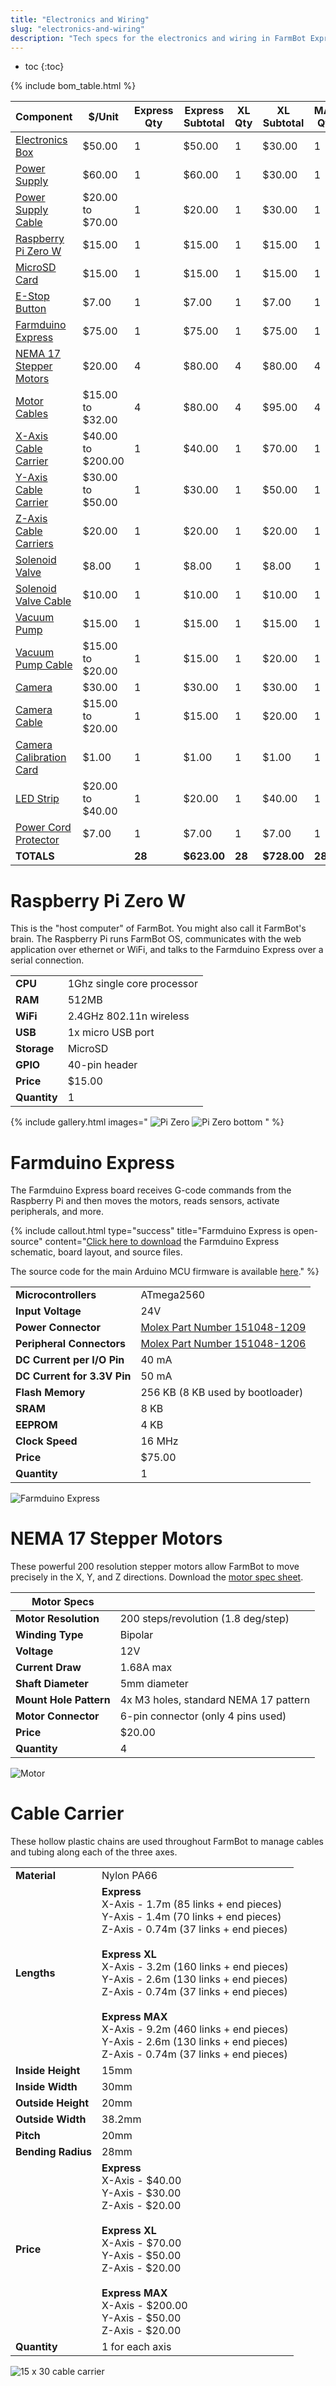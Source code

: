 ```yaml
---
title: "Electronics and Wiring"
slug: "electronics-and-wiring"
description: "Tech specs for the electronics and wiring in FarmBot Express. Visit [our shop](http://shop.farm.bot) to purchase parts."
---
```


* toc
{:toc}

{% include bom_table.html %}

|Component|$/Unit|Express Qty|Express Subtotal|XL Qty|XL Subtotal|MAX Qty  |MAX Subtotal|
|------------------------------|------------------------------|------------------------------|------------------------------|------------------------------|------------------------------|------------------------------|------------------------------|
|[Electronics Box](#electronics-box)|$50.00|1|$50.00|1|$30.00|1|$30.00
|[Power Supply](#power-supply)|$60.00|1|$60.00|1|$30.00|1|$30.00
|[Power Supply Cable](#power-supply-cable)|$20.00 to $70.00|1|$20.00|1|$30.00|1|$70.00
|[Raspberry Pi Zero W](#raspberry-pi-zero-w)|$15.00|1|$15.00|1|$15.00|1|$15.00
|[MicroSD Card](#microsd-card)|$15.00|1|$15.00|1|$15.00|1|$15.00
|[E-Stop Button](#e-stop-button)|$7.00|1|$7.00|1|$7.00|1|$7.00
|[Farmduino Express](#farmduino-express)|$75.00|1|$75.00|1|$75.00|1|$75.00
|[NEMA 17 Stepper Motors](#nema-17-stepper-motors)|$20.00|4|$80.00|4|$80.00|4|$80.00
|[Motor Cables](#motor-cables)|$15.00 to $32.00|4|$80.00|4|$95.00|4|$95.00
|[X-Axis Cable Carrier](#cable-carrier)|$40.00 to $200.00 |1|$40.00|1|$70.00|1|$200.00
|[Y-Axis Cable Carrier](#cable-carrier)|$30.00 to $50.00|1|$30.00|1|$50.00|1|$50.00
|[Z-Axis Cable Carriers](#cable-carrier)|$20.00|1|$20.00|1|$20.00|1|$20.00
|[Solenoid Valve](#solenoid-valve)|$8.00|1|$8.00|1|$8.00|1|$8.00
|[Solenoid Valve Cable](#solenoid-valve-cable)|$10.00|1|$10.00|1|$10.00|1|$10.00
|[Vacuum Pump](#vacuum-pump)|$15.00|1|$15.00|1|$15.00|1|$15.00
|[Vacuum Pump Cable](#vacuum-pump-cable)|$15.00 to $20.00|1|$15.00|1|$20.00|1|$20.00
|[Camera](#camera) |$30.00|1|$30.00|1|$30.00|1|$30.00
|[Camera Cable](#camera-cable)|$15.00 to $20.00|1|$15.00|1|$20.00|1|$20.00
|[Camera Calibration Card](#camera-calibration-card)|$1.00|1|$1.00|1|$1.00|1|$1.00
|[LED Strip](#led-strip)|$20.00 to $40.00|1|$20.00|1|$40.00|1|$40.00
|[Power Cord Protector](#power-cord-protector)|$7.00|1|$7.00|1|$7.00|1|$7.00
|**TOTALS** | |**28**|**$623.00**|**28**|**$728.00**|**28**|**$898.00**


# Raspberry Pi Zero W
This is the "host computer" of FarmBot. You might also call it FarmBot's brain. The Raspberry Pi runs FarmBot OS, communicates with the web application over ethernet or WiFi, and talks to the Farmduino Express over a serial connection.

| | |
|------------------------------|------------------------------|
|**CPU**  |1Ghz single core processor
|**RAM**  |512MB
|**WiFi** |2.4GHz 802.11n wireless
|**USB**  |1x micro USB port
|**Storage**|MicroSD
|**GPIO** |40-pin header
|**Price**|$15.00
|**Quantity**|1

{% include gallery.html images="
![Pi Zero](_images/pi_zero.jpg)
![Pi Zero bottom](_images/pi_zero_bottom.jpg)
" %}

# Farmduino Express
The Farmduino Express board receives G-code commands from the Raspberry Pi and then moves the motors, reads sensors, activate peripherals, and more.

{%
include callout.html
type="success"
title="Farmduino Express is open-source"
content="[Click here to download](https://drive.google.com/drive/folders/17aEUbVUxo379uS3NhHq-Okkus4Nw7wx2?usp=sharing) the Farmduino Express schematic, board layout, and source files.

The source code for the main Arduino MCU firmware is available [here](https://github.com/FarmBot/farmbot-arduino-firmware)."
%}

| | |
|------------------------------|------------------------------|
|**Microcontrollers**  |ATmega2560
|**Input Voltage** |24V
|**Power Connector**   |[Molex Part Number 151048-1209](https://www.molex.com/molex/products/datasheet.jsp?part=active/1510481209_PCB_HEADERS.xml)
|**Peripheral Connectors** |[Molex Part Number 151048-1206](https://www.molex.com/molex/products/datasheet.jsp?part=active/1510481206_PCB_HEADERS.xml)
|**DC Current per I/O Pin**|40 mA
|**DC Current for 3.3V Pin**   |50 mA
|**Flash Memory**|256 KB (8 KB used by bootloader)
|**SRAM** |8 KB
|**EEPROM** |4 KB
|**Clock Speed** |16 MHz
|**Price**|$75.00
|**Quantity**|1


![Farmduino Express](_images/farmduino_express.jpg)

# NEMA 17 Stepper Motors
These powerful 200 resolution stepper motors allow FarmBot to move precisely in the X, Y, and Z directions. Download the [motor spec sheet](https://drive.google.com/file/d/1Ehqu20q84Lyycn1fOj6dvWKbrMLvoNv4/view?usp=sharing).

|Motor Specs| |
|------------------------------|------------------------------|
|**Motor Resolution**  |200 steps/revolution (1.8 deg/step)
|**Winding Type**|Bipolar
|**Voltage**|12V
|**Current Draw**|1.68A max
|**Shaft Diameter**|5mm diameter
|**Mount Hole Pattern**|4x M3 holes, standard NEMA 17 pattern
|**Motor Connector**   |6-pin connector (only 4 pins used)
|**Price**|$20.00
|**Quantity**|4



![Motor](_images/motor.jpg)


# Cable Carrier
These hollow plastic chains are used throughout FarmBot to manage cables and tubing along each of the three axes.

| | |
|------------------------------|------------------------------|
|**Material**|Nylon PA66
|**Lengths**|**Express**<br>X-Axis - 1.7m (85 links + end pieces)<br>Y-Axis - 1.4m (70 links + end pieces)<br>Z-Axis - 0.74m (37 links + end pieces)<br><br>**Express XL**<br>X-Axis - 3.2m (160 links + end pieces)<br>Y-Axis - 2.6m (130 links + end pieces)<br>Z-Axis - 0.74m (37 links + end pieces)<br><br>**Express MAX**<br>X-Axis - 9.2m (460 links + end pieces)<br>Y-Axis - 2.6m (130 links + end pieces)<br>Z-Axis - 0.74m (37 links + end pieces)
|**Inside Height** |15mm
|**Inside Width**|30mm
|**Outside Height**|20mm
|**Outside Width** |38.2mm
|**Pitch**|20mm
|**Bending Radius**|28mm
|**Price**|**Express**<br>X-Axis - $40.00<br>Y-Axis - $30.00<br>Z-Axis - $20.00<br><br>**Express XL**<br>X-Axis - $70.00<br>Y-Axis - $50.00<br>Z-Axis - $20.00<br><br>**Express MAX**<br>X-Axis - $200.00<br>Y-Axis - $50.00<br>Z-Axis - $20.00
|**Quantity**|1 for each axis



![15 x 30 cable carrier](_images/15_x_30_cable_carrier.jpg)

